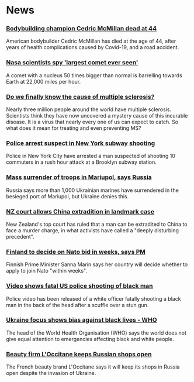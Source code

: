 # News
### [Bodybuilding champion Cedric McMillan dead at 44](https://www.bbc.com/news/world-us-canada-61096966)
American bodybuilder Cedric McMillan has died at the age of 44, after years of health complications caused by Covid-19, and a road accident. 
### [Nasa scientists spy 'largest comet ever seen'](https://www.bbc.com/news/science-environment-61097826)
A comet with a nucleus 50 times bigger than normal is barrelling towards Earth at 22,000 miles per hour.
### [Do we finally know the cause of multiple sclerosis?](https://www.bbc.com/news/health-61042598)
Nearly three million people around the world have multiple sclerosis. Scientists think they have now uncovered a mystery cause of this incurable disease. It is a virus that nearly every one of us can expect to catch. So what does it mean for treating and even preventing MS?
### [Police arrest suspect in New York subway shooting](https://www.bbc.com/news/world-us-canada-61100179)
Police in New York City have arrested a man suspected of shooting 10 commuters in a rush hour attack at a Brooklyn subway station.
### [Mass surrender of troops in Mariupol, says Russia](https://www.bbc.com/news/world-europe-61092953)
Russia says more than 1,000 Ukrainian marines have surrendered in the besieged port of Mariupol, but Ukraine denies this.
### [NZ court allows China extradition in landmark case](https://www.bbc.com/news/world-asia-61102805)
New Zealand's top court has ruled that a man can be extradited to China to face a murder charge, in what activists have called a "deeply disturbing precedent". 
### [Finland to decide on Nato bid in weeks, says PM](https://www.bbc.com/news/world-europe-61093302)
Finnish Prime Minister Sanna Marin says her country will decide whether to apply to join Nato "within weeks". 
### [Video shows fatal US police shooting of black man](https://www.bbc.com/news/world-us-canada-61102065)
Police video has been released of a white officer fatally shooting a black man in the back of the head after a scuffle over a stun gun. 
### [Ukraine focus shows bias against black lives - WHO](https://www.bbc.com/news/world-61101732)
The head of the World Health Organisation (WHO) says the world does not give equal attention to emergencies affecting black and white people.
### [Beauty firm L'Occitane keeps Russian shops open](https://www.bbc.com/news/business-61096823)
The French beauty brand L'Occitane says it will keep its shops in Russia open despite the invasion of Ukraine.
